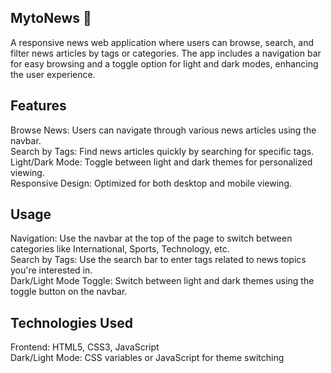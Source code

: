 ## MytoNews 📰
A responsive news web application where users can browse, search, and filter news articles by tags or categories. The app includes a navigation bar for easy browsing and a toggle option for light and dark modes, enhancing the user experience.

## Features
Browse News: Users can navigate through various news articles using the navbar.</br>
Search by Tags: Find news articles quickly by searching for specific tags.</br>
Light/Dark Mode: Toggle between light and dark themes for personalized viewing.</br>
Responsive Design: Optimized for both desktop and mobile viewing.

## Usage
Navigation: Use the navbar at the top of the page to switch between categories like International, Sports, Technology, etc.</br>
Search by Tags: Use the search bar to enter tags related to news topics you're interested in.</br>
Dark/Light Mode Toggle: Switch between light and dark themes using the toggle button on the navbar.</br>

## Technologies Used
Frontend:
HTML5, CSS3, JavaScript</br>
Dark/Light Mode:
CSS variables or JavaScript for theme switching</br>
